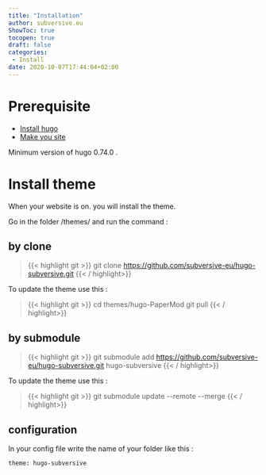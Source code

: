 ```yaml
---
title: "Installation"
author: subversive.eu
ShowToc: true
tocopen: true
draft: false
categories:
 - Install
date: 2020-10-07T17:44:04+02:00
---
```


# Prerequisite

- [Install hugo](https://gohugo.io/getting-started/installing/)
- [Make you site](https://gohugo.io/getting-started/quick-start/)

Minimum version of hugo 0.74.0 .

# Install theme

When your website is on. you will install the theme.

Go in the folder /themes/ and run the command :

## by clone


> {{< highlight git >}}
  git clone https://github.com/subversive-eu/hugo-subversive.git
{{< / highlight>}}

To update the theme use this :

> {{< highlight git >}}
cd themes/hugo-PaperMod
git pull
 {{< / highlight>}}

## by submodule

> {{< highlight git >}}
  git submodule add https://github.com/subversive-eu/hugo-subversive.git hugo-subversive
 {{< / highlight>}}

To update the theme use this :

> {{< highlight git >}}
git submodule update --remote --merge
 {{< / highlight>}}

## configuration

In your config file write the name of your folder like this :

`theme: hugo-subversive`


